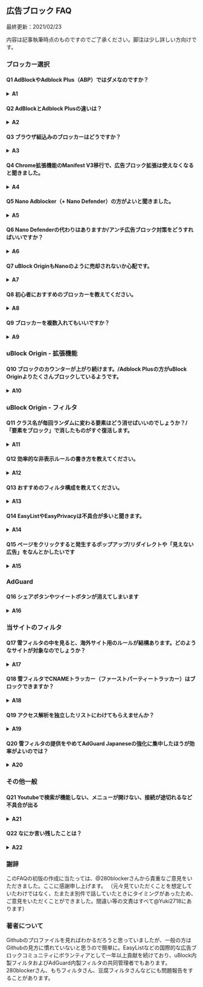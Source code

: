 ## 広告ブロック FAQ

最終更新：2021/02/23

内容は記事執筆時点のものですのでご了承ください。脚注は少し詳しい方向けです。

### ブロッカー選択

#### Q1 AdBlockやAdblock Plus（ABP）ではダメなのですか？

<details>

<summary><strong>A1</strong></summary>

  それらでも大部分の広告は消えるでしょう。ですが、AdBlockで適用される日本語サイト用フィルタのABP Japanese filtersは2020年2月に更新が停止しており、不具合の修正等は期待できません（ABPでは既に削除され、日本用フィルタ不在です）。広告ブロッカーとは基本的にフィルタに書かれたルールを強制するためのプログラムであり、フィルタこそがその心臓部にあたります<sup>1</sup>。主要な日本語サイトの広告を大体除去するだけなら、100ほどのドメインをブロックするだけでもかなりの効果がありますが<sup>2</sup>、一部の厄介なサイトに対応するには特殊な文法で書かれたフィルタが必要です。そしてここからが重要なのですが、<strong>現在の主要な広告ブロッカーにはそれぞれ専用のフィルタ記法があり、それを無視して使うと十分な効果が得られません。</strong>今のところ、もちフィルタや豆腐フィルタといった主要な日本用フィルタが十分に性能を発揮できるのはuBlock Originだけであり、AdGuard（iOS版とコンテンツブロッカーを除く）が許容範囲といえる互換性を持っています<sup>3</sup>。日本用のフィルタでABPと互換性があるフィルタには280blockerさんのものとiOS向けAdGuard日本語フィルタがありますが、前者はモバイルサイトを対象としています。ほかに選択肢がないならともかく、より良い選択肢がある以上、わざわざAdBlockやABPを使う必要はありません。uBlock Originに変えたことで不具合が出たという方は、ABPでデフォルト無効のEasyPrivacyかPeter Lowe’s Ad and tracking server listが原因の可能性が高いです。

  詳しい方向け補足：ABPがダメな理由としてよく「控えめな広告の許可」が挙げられますが、これはオプションから無効にすれば信用面を除いてあまり問題になりません。もちろん信用は大事ですが、機能面の話をほとんど見かけないため、少し補足します。ABPではuBlock Originでいうprocedural cosmetic filtersとスクリプトレットをまとめてスニペットと呼んでいますが、ABPのスニペットは、例えばhide-if-contains-image-hashのような、必要性がよくわからない非表示系に偏っています。その一方でuBlock Originのset.jsに相当するoverride-property-readなどは2020年8月にようやく実装される始末で、ブロックに役立つ機能は大きく後れをとっています。また、uBlock Originが、たとえほとんどのユーザーが気づかないレベルでもパフォーマンスに大変気を遣っているのに対し<sup>4</sup>、ABPは特定サイトのみにせよクライエントサイドで機械学習（TensorFlow）を走らせるなど、多少のパフォーマンス低下はやむを得ないと考えているように見えます（人間がカバーしきれない部分を機械学習で補う発想自体は悪くないと思いますが、ABPが対象としているFacebook等の特定サイトについてはカバー可能だと思います）。
  
  <sub>1: [Firefox版uBlock Origin公式ページ](https://addons.mozilla.org/ja/firefox/addon/ublock-origin/)より引用：「この拡張機能は、あらかじめ設定されているフィルターのリストが無ければ意味を成しません。ですので、何かしらの形で貢献したいと考えることがあった時は、これらのリストを無料で懸命に更新し続けている方々を思い出してください。」また、[AdGuardTeam/AdGuardFilters](https://github.com/AdguardTeam/AdguardFilters)（AdGuardのフィルタ専門レポジトリ）の副題："The place where ads are actually blocked"</sub>

  <sub>2: 280blockerさんがよいタイミングで[記事](https://280blocker.net/blog/20201004/2549/)を書いてくださっていました。この統計は、スマホ広告ブロック黎明期にFilterProxyやWeblockに手動でドメイン登録してブロックされていた方には納得できるのではないかと思います。他の方法で消える広告/消せない広告については私もデータがありませんが、URLによるブロックもドメインブロック同様、一部のルールは多くヒットし何千ものページで機能する一方、滅多にヒットしないルールが大部分を占めます。後述のCNAMEトラッカーなどは、誤爆を気にしなければたった２つのURLルールでかなりの部分がブロックできます。</sub>

  <sub>3: ABPでは+jsや:styleといった文法が機能しないのが致命的です。これらはページにスクリプトや特定のCSSを挿入するもので、アンチ広告ブロックや迂回広告などに対処するうえで強力な武器になります。実はスクリプトについてはABPも対応しているのですが、ABP用の文法で書く必要があります。</sub>

  <sub>4: uBlock Originのパフォーマンス追及は徹底しており、拡張機能だけでなくフィルタにも容赦なく改善を求めてきます。たとえばEasyListの[この変更](https://github.com/easylist/easylist/commit/eca8326d7ac0fd71d67b8264d13e91293376cf73)はuBlock Origin開発者の要求に基づくもので、彼がベンチマーク上のパフォーマンス劣化に気づいたことが発端となっています。</sub>

</details>

#### Q2 AdBlockとAdblock Plusの違いは？

<details>

<summary><strong>A2</strong></summary>

  歴史的な経緯についてはほかに優れた記事があるのでそちらに譲ります。現在はAdBlock（getadblock .com）のエンジンはAdblock Plusそのものであり、外装を付け替えただけです。小文字のAdblockについては知りません。

</details>

#### Q3 ブラウザ組込みのブロッカーはどうですか？

<details>

<summary><strong>A3</strong></summary>

  A1.を参照していただきたいのですが、豆腐フィルタやもちフィルタが採用しているuBlock Origin文法に対応した組込みブロッカーは、PCでは私の知る限りBraveのみです。しかし、Braveは今のところカスタムフィルタの購読ができません。Vivaldiはカスタムフィルタの購読ができますが、非表示や正規表現すらサポートしておらず、機能的にはAdblock PlusはおろかiOSのコンテンツブロッカーにも劣ります。

</details>

#### Q4 Chrome拡張機能のManifest V3移行で、広告ブロック拡張は使えなくなると聞きました。

<details>

<summary><strong>A4</strong></summary>

  まず、専門外ですので以下には間違った点があるかもしれません。<strong>広告ブロック拡張自体はManifest V3準拠のDeclarative Net Request APIでも可能です</strong>。V3移行で広告ブロック拡張が死ぬかのような主張は的外れです。しかし、現状のまま移行されるとuBlock Originのような[高度で柔軟な機能を持った拡張機能](https://twitter.com/gorhill/status/1316734012963119105)は死滅します。それ以上に、少数のボランティアに頼っている現在のフィルタコミュニティは大打撃を受けるでしょう<sup>5</sup>。既に（Manifest V3に近い）iOSは大きな負担となっています。広告ブロックコミュニティ側も、Manifest V3のすべてに反対しているわけではもちろんなく、ちゃんと意味のある制約は受け入れる意思を[示しています](https://github.com/uBlockOrigin/uBlock-issues/issues/338#issuecomment-534261690)。批判の要点は、プライバシー保護が目的というなら[筋違いではないか](https://www.eff.org/ja/deeplinks/2019/07/googles-plans-chrome-extensions-wont-really-help-security)という点と、広告ブロックコミュニティの実情を[理解していない](https://adguard.com/ja/blog/how-ad-blocking-is-done.html)という点が大きいのではないかと思います<sup>6</sup>。webRequest APIのうちブロック以外は残るため、Chromiumチームが挙げているような悪用はManifest V3でも可能で、プライバシー保護への直接的な効果はほぼありません。現状（2021年01月）ではV2がいつ切り捨てられるのか、V3がこのまま実装されるのか、企業向けに残されるというブロッキングwebRequest APIには誰がアクセス可能なのか等、不明なことが多すぎてあまりコメントできることはありません。ちなみに、[Ad Blocker Developer Summit 2020](https://adblockerdevsummit.com/)において、Mozillaも長期的にはwebRequest APIを切り捨て、Declarative Net Request APIに移行する予定であることが[示されました](https://www.youtube.com/watch?v=tpDFS-GUytg)。発表を行ったRob Wu氏にPeter Lowe氏が質問したところ、「Declarative Net Request APIが代替として十分なものになってからの話で、すぐではない」とのことですが。

  <sub>5: 機械学習を使えばいいという人もいますが、現状ではフィルタコミュニティの代替になるようなものではありません。Adblock Plusは既にFacebookのフィルタ作成用に[機械学習を使っています](https://gitlab.com/eyeo/adblockplus/adblockpluscore/-/issues/98)し、Braveが関与している[AdGraph](https://arxiv.org/abs/1805.09155)をはじめ、機械学習を広告やトラッキングのブロックに使った論文は多く出ています。</sub>

  <sub>6: 当初、Googleはパフォーマンスも理由に挙げていましたが、現行のAPIがパフォーマンス上まったく足かせになっていないデータが示されたためプライバシーに軸足を移しました。一方で、一般にはルール数の制約といったわかりやすい点ばかりが流布している気がします。ルール数は本題ではありません。そもそもuBlock Originが持つような高度な機能が必要となった背景には広告提供側とのいたちごっこが一因としてあります。既にiOSは圧倒的に不利な状況で、一部のアンチ広告ブロックや広告再挿入に対してはあきらめて広告を受け入れ、せいぜいそれがユーザーに目立たないよう誤魔化すのが精一杯です。幸い、日本ではそうしたサイトは比較的まれですが。</sub>

</details>

#### Q5 Nano Adblocker（+ Nano Defender）の方がよいと聞きました。

<details>

<summary><strong>A5</strong></summary>

  <strong>2020年10月17日追記：Nanoプロジェクト（Chrome版）はトルコの開発者に[売却され](https://github.com/NanoAdblocker/NanoCore/issues/362)、危険な機能が追加されたため[ストアから削除されました](https://github.com/jspenguin2017/Snippets/issues/2)。ChromeでNanoをご利用の方は速やかにアンインストールしてください。Firefox版は別の方がメンテナンスしているため大丈夫です。以下の内容は執筆当時のものです。</strong>

  目的と使い方によります。もし、アンチ広告ブロックを念頭に置いておられるのなら、uBlock Originで十分です。2020年時点で、Nanoに報告されるすべてのアンチ広告ブロックはuBlock filtersかuBlock filters - Annoyancesにて対処されています<sup>7</sup>。ただ、Nanoではコンテンツを妨害しないソフトアンチブロック（例：Outlook.com無料版で右側に出る「お願い」）もデフォルトで対処するのに対し、uBlock Originの場合はuBlock filters - Annoyancesの購読が必要になります。Nanoの最大の利点は強力だがリスクもあるスクリプトレットで一部の迷惑要素に対処できる点ですが<sup>8</sup>、Nano filters -  Annoyancesはほぼ海外向けです。日本語サイトを中心に見る人は、自分でルールを書くのでなければNanoを使うメリットはほぼありません。むしろ最新機能への追随が遅れることがあり<sup>9</sup>、使うフィルタによってはデメリットさえあります。ただ、NanoにはQuick reporterという問題報告ツールがあり、これは別の意味で大きなメリットといえます。アンチ広告ブロックは目立つため、初心者の方にはなにか特別な対処を要するものに思えてしまうのかもしれませんが、フィルタ作者にとって対処は容易です。しかしこれは評判が悪かったため、近年増えてきているのはブロッカーを検知してそれを迂回する広告を再挿入するパターンです（これもあまり成功していないようです。広告を見たくない人に無理やり見せるのだから当然ですが）。

  <sub>7: Nano Defenderには、あるタイプのアンチ広告ブロック全般に対処するgeneric solutionという仕組みもありますが、機能的にはuBlock Originでもほぼ同等のことは可能です。しかし、パフォーマンスや副作用への懸念などから[あえて避けています](https://github.com/uBlockOrigin/uAssets/issues/7468#issuecomment-635422293)。そもそもこれらのアンチ広告ブロックは対処が容易であり、最近の報告で増えているのはgeneric solutionが効かない独自実装によるものです。</sub>

  <sub>8: スクリプトレットにはもともとリスクがありますが、uBlock Originではあらかじめハードコードされたスクリプトのみを使うようにしてリスクを抑えています。この点はNanoも同じです。では何が違うかというと、uBlock Originの組込みスクリプトは最悪でもページの外見や機能を壊すくらいしかできないのに対し、Nanoのスクリプトにはたとえばクリックをシミュレーションするものがあり、これを使ったフィルタの存在を知っている攻撃者が対象サイトを乗っ取れば、マルウェアのリンクを自動クリックさせることもできます。ショッピングサイトなどであればもっと直接的な悪用もできるでしょう。このため、uBlock Originではこれらのスクリプトが広告やアンチ広告ブロックへの対処にどうしても必要となるまでは採用しないと決めています。</sub>

  <sub>9: DandelionSprout氏によると、domainオプションのワイルドカードサポートへの対応遅れが問題となったようです。</sub>

</details>

#### Q6 Nano Defenderの代わりはありますか/アンチ広告ブロック対策をどうすればいいですか？

<details>

<summary><strong>A6</strong></summary>

  A5で述べたように、Nanoはいらないと思います。uBlock Originに戻したことでアンチ広告ブロックが出るようになったという人は十中八九、フィルタ選択を間違えていると疑われます。まず、uBlock filtersが有効なことを確認し、それからほかのフィルタについても見直してみてください。初心者の方はフィルタを追加する方向に動いてしまいがちですが、AdGuardへの報告においてはむしろ過剰購読により惹起してしまっているケースが後を絶ちません。追加する前に、減らすか切り替えることをご検討ください。また、アンチ広告ブロックのテストページはuBlock filtersの対象外です<sup>10</sup>。テストページでブロッカーが検知されるからと言って、アンチ広告ブロック対策がされていないと早合点しないでください。それでもアンチ広告ブロックに遭遇してしまった場合<sup>11</sup>、[フィルタ作者に報告してください](https://www.reddit.com/r/firefox/comments/jbua53/nanoadblocker_nanodefender_is_malware_now/g8xrhct/)。フィルタで対処できないアンチ広告ブロックは知られておらず、サイト側がこちらの対策を監視していたちごっこにならない限りは必ず対処できます<sup>12</sup>。予防的な対処がしたいのであれば、一番簡単で効果的なのは「汎用的な要素隠蔽フィルターを無視する」にチェックを入れることです。ただし広告枠やテキスト広告、一部ポップアップが隠し切れなくなるなど副作用もあるため、中級者以上（ある程度自己対処できる方）向けです。どうしても標準のリストと日本用フィルタ以外にフィルタを追加したいのであれば、せいぜいAdGuard Baseくらいでしょう（uBlock Originの設定の、フィルター一覧 ＞ 広告にあるものを使ってください）。まれにuBlock filters未対応のアンチ広告ブロックに対応している場合もあります。ただし、uBlock Originで使うとそれなりに不具合もあり、逆にアンチ広告ブロックを起動してしまうこともあります（最近の[例](https://forums.lanik.us/viewtopic.php?f=62&t=45330)）。Fxxk Fxxkadblock（あえて伏字）は無駄が多く、作りもちょっと雑なためおすすめしませんし、uBlock filtersとBaseがあれば不要です<sup>13</sup>。Fanboy's problematic-sitesはA13で述べたFanboy's Enhanced Tracking Listのサブフィルタで、A13と同様の理由でおすすめしません。これらのフィルタで効果がある方は、もともとご利用のフィルタがアンチ広告ブロックのトリガーを引いてしまっている場合がほとんどです。一方、AdGuard AnnoyancesやuBlock filters - Annoyances、ついでにAdblock Warning Removal Listが対応するのはA5で述べたようにソフトアンチブロック、つまり邪魔にならないか×を押せば消せるようなものですので、これで悩む方はいないと思います。とくにAdblock Warning Removalはロシア語のマニアックなサイトを見る人以外には無意味といってよく、一時、uBlock Originでブラックリスト指定されていたほどです。アンチ広告ブロックは個別対応ではきりがないため、雪フィルタにおいてはトリガーをできるだけ丁寧に迂回して個別対策の必要性を減らしています。ほかの日本用フィルタと併用されるとこうした努力が水泡に帰す可能性があるため、やめてください。

  <sub>10: 雪フィルタでも対象外としていましたが、初心者の混乱を避けるため対応してみました。</sub> 

  <sub>11: 日本用フィルタでのみ惹起されるアンチ広告ブロックもあります。この場合uBlock filtersは対応しませんので、ご利用のフィルタ作者に報告してください。また、AdGuard日本語フィルタで対処されているアンチ広告ブロックは、原則としてuBlock filtersでは対処しません。同様の理屈でちょっと罠かもしれないのが、日本人利用者が多いと思われる違法コンテンツサイトやアダルトサイトの中に、たとえばスペイン/ポルトガル語のサイトがあります。この場合、uBlock Originではスペイン/ポルトガル語用のフィルタを購読するのが前提となりますが、実際にそうされている日本人利用者がどれほどいるか疑問です。そのため雪フィルタでは言語にこだわらず、日本人利用者がある程度いると思われるサイトは網羅的に対応しています（AdGuradにはフィルタの自動有効化機能があるためこうした問題は起きにくいですが、人によってはめったに訪れないサイトのフィルタを大量購読する結果になります）。</sub>

  <sub>12: 迂回広告やポップアップ、迷惑要素の中にはフィルタで対処できないものもあります。</sub>

  <sub>13: 同フィルタのソースのほとんどはuAssetsとAdGuardFiltersであり、uBlock filters, Base, または各言語用フィルタのいずれかで対処されます。しかしそれらと異なるフィルタ記法も多く、それらを購読している人には無駄になります。また、対象サイトの多くは頻繁に仕様を変えてくるのですが、同フィルタは廃れたルールを大量に含んでおり、掃除している様子はありません。古いスクリプトレットルールはパフォーマンスの損失だけでなく不具合の原因ともなります（最近の[例](https://twitter.com/inkuringu_ika/status/1356507884993925120)）。加えて、多くの汎用非表示用が無効にされており、「汎用的な要素隠蔽フィルターを無視する」同様、枠残りなどの原因ともなります。</sub>

</details>

#### Q7 uBlock OriginもNanoのように売却されないか心配です。

<details>

<summary><strong>A7</strong></summary>

  確かなことは何も言えませんが、個人的な意見としては、Raymond Hill（uBlock Originの開発者、gorhill）は開発を中止することはあっても売却したり、その他ユーザーを危険にさらすことはないんじゃないかと思います。彼自身が今回の騒動で述べているように、現在の広告ブロック拡張機能は強大な権限を持っており、開発者を信用できなければ使うべきではありません。私はuBlock Originの前々身であるHttp Switchboardの誕生にも立ち会っている最初期ユーザーの一人で、そのころから何度か言葉を交わしていますが、ことセキュリティやプライバシーには厳格な人です。ほかの[悪質な拡張機能を見回ったり](https://www.bleepingcomputer.com/news/security/mozilla-removes-23-firefox-add-ons-that-snooped-on-users/)、パラメータの書換え機能などをセキュリティ上の問題で[却下したり](https://github.com/uBlockOrigin/uBlock-issues/issues/46#issuecomment-391303700)（同機能を採用したAdblock Plusは後に[脆弱性として指摘](https://forest.watch.impress.co.jp/docs/news/1180855.html)されることに）、例には事欠きません。また、お金に影響されるのを避けるため[寄付すら拒否](https://github.com/gorhill/uBlock/wiki/Why-don%27t-you-accept-donations%3F)しており、儲け話の誘いがあれば[さらし者にしています](https://twitter.com/gorhill/status/1293233244826218498)。実は一度、負担に耐え切れずuBlock Originの前身であるuBlockを新開発者に譲渡したことがあるのですが<sup>14</sup>、この時の失敗は氏にとって苦い経験だったようで、今でもときどきRedditなどで言及しています。

  <sub>14: 日本語では[こちらの記事](https://www.reddit.com/r/newsokur/comments/33wick/ublock%E3%82%AA%E3%83%AA%E3%82%B8%E3%83%8A%E3%83%AB%E3%81%AE%E4%BD%9C%E8%80%85%E3%81%8C%E7%8F%BE%E9%96%8B%E7%99%BA%E9%99%A3%E3%81%AE%E9%81%8B%E5%96%B6%E6%96%B9%E9%87%9D%E3%82%92%E7%96%91%E5%95%8F%E8%A6%96%E3%81%97%E7%8B%AC%E8%87%AA%E3%81%AB%E9%96%8B%E7%99%BA%E5%AD%98%E7%B6%9A%E3%82%92%E3%82%A2%E3%83%8A%E3%82%A6%E3%83%B3%E3%82%B9/)が詳しいです。ただし、uBlock Originの開発継続はもともとuBlockを委譲したときから決まっていました。</sub>

</details>

#### Q8 初心者におすすめのブロッカーを教えてください。

<details>

<summary><strong>A8</strong></summary>

  PCではブラウザ上のブロックで大抵の人は足りると思います。この場合、一番のおすすめはuBlock Originです。Macは使っていないのでわかりません。Androidだとアプリ内の広告もまれではないため、デバイス全体をカバーできた方がよいでしょう。AdGuard for Androidがもっともメジャーで、かつ機能的にも十分だと思います。[なんJ AdGuard部](https://wikiwiki.jp/nanj-adguard/)さんに記事がまとまっています。iOSは2020年現在、広告ブロッカーへの制約が最も厳しい環境で、正直な話、厄介な広告再挿入などへの根本的な対処はできません（OSの問題で、ブロッカー開発者の技術でどうにかなるものではありません。文句はAxxleに）。日本語サイトを中心にみられる場合、280blockerがベストだと思います。最近の更新で、iOS14以上ならアプリ内広告にもある程度対応できるようになりました。少し詳しい人や海外サイトを本格的にみる人はいくつか選択肢がありますが、そういう人にはこんな導入記事は必要ないでしょう。ネットワーク全体をカバーするには、Pi-holeやAdGuard Homeを使う方法と、DNSキャッシュサーバーを広告ブロック機能のあるものにする簡易的な方法があります。AdGuard Homeについては280blockerさんがわかりやすい[記事](https://280blocker.net/blog/20181027/1254/)を書いてくださっています。ただしこれらはドメイン単位の「粗い」ブロックしかできないため、各デバイスのブロッカーを置き換えることはできません。

</details>

#### Q9 ブロッカーを複数入れてもいいですか？

<details>

<summary><strong>A9</strong></summary>

  [やめて](https://twitter.com/gorhill/status/1033706103782170625)[ください](https://twitter.com/gorhill/status/1296122090026946567)。1.で述べたブロッカーとフィルタの区別が理解できれば、いかに無意味なことかわかるはずです。ブロックを強化したり、アンチ広告ブロックを除去したりしたいのでしたら、するべきことはブロッカーの複数使用ではなく、適切なフィルタの選択です（たくさん購読すればよいというものではない）。中級者以上の方であれば、ブラウザの広告ブロック拡張機能にhostsファイルあるいはネットワーク全体のブロック（たとえばPi-hole, AdGuard Home, UnboundなどによるDNSブラックホール）を組み合わせるのもありですし、Androidならブラウザ広告をuBlock Originで、その他のアプリをAdGuradでという対処も有効ですが、不具合への対処といった点から初心者にはおすすめしづらいものがあります。また、目的が（少し）違う拡張機能、たとえばトラッキング対策のGhosteryやPrivacy Badgerなどを勧める人もいますが、これもほとんど意味がありません。[多くの論文](https://www.reddit.com/r/uBlockOrigin/comments/k6cezt/discussion_is_it_advisable_to_use_privacy_badger/gem3yds/)で、uBlock Origin（デフォルト設定）が最高レベルのトラッキング保護と高パフォーマンスを両立していることが実証されています。トラッキング対策を強化したいなら、やはりフィルタの選択が肝要です<sup>15</sup>。雪フィルタ単独でも日本のサイトにおいてはかなりのトラッカーをブロックしていますが、これにEasyPrivacyかAdGuard Tracking Protectionのどちらか（両方はほとんど無意味）を加えれば多くの人には十分以上です。これ以上を求めるなら、ブロッカーの併用などより[Medium mode](https://github.com/gorhill/uBlock/wiki/Blocking-mode:-medium-mode)といったデフォルト拒否の採用を考えるべきです。

  <sub>15: トラッカーは目に見えないためブロックしてもしなくてもほとんどのユーザーは気づかず、一方でしばしば不具合の原因となるため、フィルタ作者にとってモチベーションが上がりづらい対象です。実際、公開されているABP形式日本用ブロックフィルタで、トラッカーを独自解析して他リストにないエントリーを追加し続けているのは280blockerさんと当サイトくらいだと思います。</sub>

</details>

### uBlock Origin - 拡張機能

#### Q10 ブロックのカウンターが上がり続けます。/Adblock Plusの方がuBlock Originよりたくさんブロックしているようです。

<details>

<summary><strong>A10</strong></summary>

  カウンターの上昇は[何も問題](https://www.reddit.com/r/uBlockOrigin/comments/itw503/ubo_google_docs_high_cpu_spikes_and_blocked/g5l5yjd/)[ありません](https://www.reddit.com/r/uBlockOrigin/comments/j5cwdj/ubo_is_blocking_7k_xhr_requests_on_youtube_videos/g7sex8w/)。どういうわけか、カウンターが上がり続けるとパフォーマンスに悪影響があると信じている人が多いようです。確かに、ブロックされた場合にものすごい勢いでリクエストを送り続けるケースはあり、フリーズしたりCPU使用率が跳ね上がったりしますがこれはそのサイトの問題です。1秒に1つ程度のカウンター上昇なら何も影響ありません。どうしても信じられないなら、開発者ツールからパフォーマンスレコードをとって報告してください。証明できたらuBlock Origin史上初の発見です。また、逆にカウンターの数字が大きいほどたくさんブロックしてくれていると信じてアドオンやフィルタを比較する人もいますが、これも一概に言えません。Adblock PlusとuBlock Originではカウンターの仕様が異なりますし、HTMLフィルタで除去してしまえばカウンターの数字は上がりません。そもそもブロッカー検知用プローブ（アンチ広告ブロックとは無関係に、統計的情報を得るため使われることも多いです）などはブロックしない方がいいのですが、この点を理解されていない方も多そうです（[例](https://github.com/easylist/easylist/issues/6274)）。

</details>

### uBlock Origin - フィルタ

#### Q11 クラス名が毎回ランダムに変わる要素はどう消せばいいのでしょうか？/「要素をブロック」で消したものがすぐ復活します。

<details>

<summary><strong>A11</strong></summary>

  「要素をブロック」はフィルター作者のための補助ツールです。１つ２つならともかく、同機能で自動生成されたルールをたくさん作るのはおすすめしません。クラス名が変わる場合、まずはクラス名以外で使える属性がないか、開発者ツールで見てみるのがよいと思います。もしなければ、該当要素の親や子孫で安定した属性を持つものや、使えそうなテキストを含むものがないか探します。そうしたものがあれば（必ずと言っていいほどあります）、あとは[Procedural cosmetic filters](https://github.com/gorhill/uBlock/wiki/Procedural-cosmetic-filters)を使うだけです。初心者であれば`:has`, `:has-text`と`:upward`だけでも十分でしょう。

</details>

#### Q12 効率的な非表示ルールの書き方を教えてください。

<details>

<summary><strong>A12</strong></summary>

  細かいTipsはありますが、一番大切なのは[最小マッチング](https://github.com/gorhill/uBlock/wiki/Procedural-cosmetic-filters#important)を意識することです。通常の非表示ルールでもそうですが、Procedural cosmetic filtersにおいては[とくに](https://github.com/uBlockOrigin/uAssets/commit/8fd12b060148cfde8e53e70012733b089abf65bc#commitcomment-39037147)[重要](https://www.reddit.com/r/uBlockOrigin/comments/j4ewg7/best_practice_hasx_or_xupward/)です（[実際に生じた問題の例](https://www.reddit.com/r/uBlockOrigin/comments/kg7224/youtube_homepage_loading_high_cpu/)）。

</details>

#### Q13 おすすめのフィルタ構成を教えてください。

<details>

<summary><strong>A13</strong></summary>

  フィルタ構成についてはこれが正解といえるものはなく、各自で調べて自身の好みに合うものを選択するしかありません。ただ、間違いといえるものはあります。フィルタを解釈して評価できる人はまれなため、インターネット上には主観的な使用感や信念にもとづいた「おすすめ」がたくさん転がっています。たとえば、Adblock Warning Removal Listは、最近になってようやく意味のないリストという認識が広まってきたようですが、数年前まであちこちでアンチ広告ブロック対策に推奨されていました。ここまでひどくはないものの、あまり正しく理解されていなさそうなリストとしてFanboy's Enhanced Tracking Listが挙げられます。このリストの最大部分は許可ルールによるブロッカー検知回避なのですが、ちょっと大雑把すぎて検知と関係ない広告スクリプトまで許可してしまっています。これらは基本的にイニシエイターで、最終的な広告は別のルールでブロックされますが、不要なスクリプトを走らせてまで一部の検知を回避することを、同リストの利用者が求めているかは疑問です<sup>16</sup>。残りの部分もすべてがトラッキング対策ではなく、迷惑要素なども含まれています。あまり意味のないリストについていえば、NoCoinが挙げられるでしょう。コインマイニング自体、絶滅してはいないものの下火ですが<sup>17</sup>、NoCoinでブロックされるものは（ほぼ？）すべてEasyPrivacy + uBlock filters - Resource abuseでカバーされています。

  一般的なアドバイスとしては、初心者の方はともかく購読しすぎに注意することです。日本用フィルタの複数購読、ソーシャルや迷惑要素用フィルタの多重購読はおすすめしません。おそらく、たくさん購読するとそれだけ多くブロックしてくれるという考えからなのでしょうが、これは必ずしも正しくありません<sup>18</sup>。また、フィルタによる不具合は天災のようなもので、普段はあまり遭遇しませんが忘れたころにやってきます。多く購読すればするほど、メリットは薄くなっていき、不具合の確率ばかり高まります。それにいくらuBlock Originでも、Procedural cosmetic filtersやトークン化不能正規表現の無駄が積もればパフォーマンスに影響します。そもそもフィルタの購読は「なんとなく役に立ちそう」というあいまいな感覚ではなく、[実際に遭遇したニーズに基づいて行うべきです](https://www.reddit.com/r/uBlockOrigin/comments/jr6szm/suggestion_scoring_performance_of_filterlists/gbxu8i7/)。

  もう少し具体的に、PCの場合なら（あくまで参考程度にお願いします）
  - 内製フィルタ：最低でもuBlock filtersは維持することをおすすめします。ほかのフィルタに比べると不具合の率が少なく、日本語サイト利用者でもメリットは大きいです。Privacyはごくまれに誤爆することがあります。Badware risksやUnbreakは意味がわかっている人は外してもよいですが、維持しても問題はほとんどないと思います。
  - 広告：海外サイトをよく見る人はEasyListを維持。日本のサイトしか見ないなら、お好みで外してもよい
  - プライバシー：トラッキングを気にしない人、または雪フィルタ使用者は外してもよい。気にする人で、雪以外の日本語フィルタ使用または海外サイトをよく使うなら、平均的なブロック性能が高いが不具合も多いEasyPrivacyを維持するか、不具合は少ないが漏れも多いAdGuard Tracking Protectionから選択
  - マルウェアドメイン：お好みで。デフォルトのOnline Malicious URL Blocklistはブラウザのセキュリティ機能（Google Safe Browsing）とデータ共有しており、大部分はブラウザでブロックされます
  - 迷惑系：ソーシャルボタンを消したい人はAdGuard Social Mediaを追加してもよいでしょう。ただし、もちおさんが提供されている[ことりフィルタ](https://eeii0a5l.github.io/mochifilter_homepage/kotori.html)やこちらで提供している[あられフィルタ](https://github.com/Yuki2718/adblock/blob/master/japanese/README-JP.md#yukis-ublock-japanese-filters---social%E3%81%82%E3%82%89%E3%82%8C%E3%83%95%E3%82%A3%E3%83%AB%E3%82%BF)も検討してみてください（あられはAdGuard Social Mediaとの互換性を意識して作っており、併用も可能です）。ほかの迷惑要素についても同じく、AdGuard Annoyances, [ねぎフィルタ](https://eeii0a5l.github.io/mochifilter_homepage/negi.html), [みぞれフィルタ](https://github.com/Yuki2718/adblock/blob/master/japanese/README-JP.md#yukis-ublock-japanese-filters---annoyances%E3%81%BF%E3%81%9E%E3%82%8C%E3%83%95%E3%82%A3%E3%83%AB%E3%82%BF)からの選択をおすすめします。ちょっと特殊なのがuBlock filters - Annoyancesで、これは主にソフトアンチ広告ブロックと右クリック/コピー禁止系への対策になりますが、Fanboy AnnoyanceおよびAdGuard Annoyancesの一部ルールがuBlock Origin上で無効化されてしまう場合の補完も兼ねています。EasyList Cookieを含むFanboy系は不具合の率が高く、初心者にはおすすめしません。クッキーの同意ダイアログのみ消したい方は[Sabre filters2](https://github.com/Yuki2718/adblock/blob/master/japanese/README-JP.md#sable-filters-2)もご検討ください。
  - 多目的：デフォルトのPeter Lowe'sはフィルタ数のわりに良い仕事を（主に海外サイトで）してくれているのですが、たまに誤爆することがあります。日本のサイトを中心に見るなら好みで外してもよいです。やや余談ですが、EasyListはよく訴訟の対象になり、その場合、対象ルールをEasyPrivacy（トラッキングも兼ねている場合）やPeter Lowe's（純粋な広告サーバー）に肩代わりしてもらうことがあります。
  - 地域、言語：英語、日本語以外のサイトをよく見る人はその言語のフィルタを追加。日本語については別途日本用フィルタを購読するのであればAdGuard Japaneseを外す
  - カスタム：お好みでもちフィルタ、豆腐フィルタ、雪フィルタの中から一つを追加（宣伝になってしまいますが、EasyListやEasyPrivacyを維持された方は誤爆やパフォーマンスの点から雪をおすすめします）

  フィルタ構成とは別に、中級者以上の方であれば「汎用的な要素隠蔽フィルターを無視する」はおすすめできるオプションです。パフォーマンスの向上に加え、誤爆やアンチ広告ブロックへの遭遇率を下げることもできます。その代わり広告枠やテキスト広告が隠し切れないケースも出てきます。

  <sub>16: 一般非表示が有効なら、結局検知されてしまうことが多いです。そもそも同リストで許可されている検知スクリプトは、多くがEasyListなどの主要フィルタ（雪も）で既にブロックから除外されています。</sub>

  <sub>17: coinhiveをはじめ主要なマイナーのほとんどがサービス終了しており、フィルタ作者ですら実際に機能しているマイニングに会うことは極めてまれです。</sub>

  <sub>18: 理由は大きく二つあります。まず、許可ルールが原則的にブロックルールに対して優先されるということがあります。ある程度の規模のフィルタリストであれば必ずといっていいほど不要になった許可ルールが含まれますし、リストによっては絞り込みが甘い許可ルールもあるかもしれません。こうした許可ルールを悪用して広告を表示した例も報告されています。もう一つは広告再挿入です。これはアンチ広告ブロックと原理は同じで、ブロッカーを検知し、アンチ広告ブロックの派手な警告の代わりにブロッカーを迂回する広告を再挿入するものです。あるリストがせっかく再挿入を惹起しないようにしていても、他のリストが惹起してしまうと意味がありません。

</details>

#### Q14 EasyListやEasyPrivacyは不具合が多いと聞きます。

<details>

<summary><strong>A14</strong></summary>

  事実です。私もこれまでいろいろな形で、おそらく数十件は報告しています。なお、ルールが多いから不具合が多いわけではありません。80対20の法則ではありませんが、大部分のルールは不具合と無関係な一方、誤爆しやすいルールというのがあります。雪フィルタではこの点を逆手にとり、誤爆しやすいルールをなるべく外すことにしました<sup>19</sup>。またアンチ広告ブロックを惹起しやすいという議論も聞きます。これは間違ってはいませんが、「それほど違わない」という印象です。もっとも一般的なトリガーは非表示、とくに`##.adsbygoogle`ですが、これは主要な日本用フィルタすべてに含まれています。EasyList側も当然気づいており、[変更してみたり](https://github.com/easylist/easylist/commit/216979ef1f3643405c9d2dba077807e114def71c)（失敗）、uBlock Origin限定ですが`*##.adsbygoogle:style(width:1px!important;height:1px!important;)`を検討してみたり（レイアウトが崩れるケース有り、断念）<sup>20</sup>、その他のトリガーも含めて世界的なアンチブロックの潮流についてはむしろ日本用フィルタより対策が進んでいます。（EasyListで"Remove unused filter"というコメントで削除されているルールの多くは、私を含むフィルタ作者からのフィードバックに基づくアンチ広告ブロックのトリガーです）、逆に日本用フィルタでのみトリガーされるものも多くあり、とくに海外サイトではその傾向が強いです。ところで、不具合が多い理由の一つは日本のユーザーからの報告がほとんどないことです。EasyListでなくとも、日本では280blockerさんを唯一の例外として、フィルタ作者への報告自体がまばらな印象です。すべてのユーザーが不具合を自己修正できるとは思えないため、ブロックをそのサイトで無効にしたり、dynamic filteringの緑で上書きしたりといった対処をされている方が多いのではないかと思います。フィルタ作者はそういった「荒療治」より効果的な対処ができますし、あなたの報告がほかの多くのユーザーを助けるかもしれません。ぜひ積極的な報告をお願いします。なお、当サイトおよびしたらばの[簡易報告掲示板](https://jbbs.shitaraba.net/bbs/read.cgi/internet/25463/1598352715/)では、EasyList等外部フィルタ併用時の不具合も受けつけ、可能であれば関係先にフィードバックを送ります。

  <sup>19: imasdkなど、メリットとの兼ね合いから誤爆が多くても採用したルールもあります。</sup>

  <sub>20: これはList Authors Chatという、国際的なフィルタ作者間の内部ディスカッション（雪フィルタ管理人もメンバーの一人）で検討されたため、公開可能なソースはありません。</sub>

</details>

#### Q15 ページをクリックすると発生するポップアップ/リダイレクトや「見えない広告」をなんとかしたいです

<details>

<summary><strong>A15</strong></summary>

  透明なオーバーレイを使用するケースはありますが、多くの場合、HTMLにクリックイベントが仕込まれているだけで「見えない広告」という表現はあまり適切ではありません。原因はケースバイケースで、シンプルなブロックルールで済む場合もあれば、スクリプトレットが必要な場合もあります。これらを用いるサイトの多くはアダルト、違法コンテンツ、または短縮プレミアムリンク系のサイトで、頻繁に仕様やドメインを変えてくるため個人フィルタでの十全な対応は困難です。これらのサイトを用いる方はEasyListとuBlock filtersの両方を有効にしてください。雪フィルタの場合はそれらと同期をとっており、また、日本語サイトの場合はまっさきに対応しています。たいていは同時にAdGuard Japaneseでも対応するので、AdGuardご利用の方、かつ日本語フィルタを切り替えた方で上記でお悩みでしたら公式ベース + 日本語フィルタもご検討ください。

</details>

### AdGuard

#### Q16 シェアボタンやツイートボタンが消えてしまいます

<details>

<summary><strong>A16</strong></summary>

    インストール時にソーシャルネットワーク・ウィジェット・フィルタのチェックを入れていたなら至極当然です。これらを表示するため、ブロックを（そのサイトで）オフにすることを勧める人がいますがとんでもない話です。対応は簡単で、設定 > フィルタから「SNSウィジェット」の項目を無効にしてください。これに限らず、よくわからずにフィルタを有効にしてしまい、不具合に遭遇してブロッカーをオフにしてしまう方が多いようです。

</details>

### 当サイトのフィルタ

#### Q17 雪フィルタの中を見ると、海外サイト用のルールが結構あります。どのようなサイトが対象なのでしょうか？

<details>

<summary><strong>A17</strong></summary>

  New York Timesなどの大手英語メディアや日本人利用者が多い海外マンガ、アニメ、あるいはポルノサイトに加え、以下のようなサイトを対象にしています：
  - 他の日本用フィルタで個別対応されているもの
  - 日本語のブログや記事などで紹介されている海外サイトで、ある程度トラフィックが高そうなもの
  - 特定のテーマに興味を持つ日本人が検索しそうな単語でGoogle検索したとき、検索上位に出てくるサイト
  - 上記に該当するサイトの姉妹/系列サイトや、直接リンクされているサイトの一部
  
  例外は短縮プレミアムリンク系です。日本でメジャーなものは`sh.*`, `shorten.*`, `ouo.*`などだと思いますが、目的地につくまでに様々な短縮リンクをたらい回しにされることがあるため、インターフェースが英語のものについてはある程度網羅的に対応しています。

  英語以外ではロシアと中国/広東語のサイトがやや多いですが、これらの言語をよく利用する方には到底足りません。EasyListや各言語用フィルタを使用してください。

</details>

#### Q18 雪フィルタでCNAMEトラッカー（ファーストパーティートラッカー）はブロックできますか？

<details>

<summary><strong>A18</strong></summary>

  2020年11月17日追記：[こちら](https://blog.apnic.net/2020/08/04/characterizing-cname-cloaking-based-tracking/)の論文を踏まえ、若干記述を修正しました。[First-party trackers host list](https://hostfiles.frogeye.fr/firstparty-only-trackers-hosts.txt)に含まれるものに関しては以前の記述で問題ないのですが、同リストでカバーされていないCNAMEトラッカーもまだたくさんあるようです。
  
  はい、かなりの程度ブロックされます。大雪併用ならほとんどといってもよいです。一部メディアが騒ぎ立てたため、CNAMEトラッカーをなにか特別なもののように思っている人がいるようですが、実際はEasyPrivacyなどは以前からとくに区別せずブロックしていました。日本では豆腐さんもgenieesspvのCNAMEトラッカーを以前よりブロックされています。Eulerianが少し厄介だったのはCNAMEの利用そのものではなく、CNAMEとランダムにみえるサブドメインの組合せでした<sup>21</sup>。多くのCNAMEトラッカーは、たとえば`smetrics`といった、決まったサブドメインを使います。そしてなにも`||smetrics.`のようなルールを使わずとも、一般ルールでほとんどがブロックできます（誤爆があるため雪では一部しか採用していません）。なお、ファーストパーティートラッカーという呼称が使われることもありますが、CNAMEトラッカーには純粋なサードパーティーのものも少なくないですし、一部メディアが書いたような「ファーストパーティーだとブロックしにくい」などということもありません<sup>22</sup>。ちなみに、`ad-cloud.jp`と`genieesspv.jp`の[CNAMEトラッカー](https://ln2.sync.com/dl/fa3ee4fc0/hbx7nuxm-u93hrvur-6pqd7ksx-4a43i6dq/view/text/10872149110008)[一覧](https://ln2.sync.com/dl/37297af50/view/text/10550679950008#qm9yf8hs-vk8m52pe-5ruzkqn9-ssa6cv2b)を公開しています（ここに含まれるすべてが実際に使われているわけではありません）。他に`a8.net`, `ebis.ne.jp`, `omtrdc.net`などのCNAMEトラッカー一覧もありますが、`sync.com`の共有リンク数制限により公開を取りやめました。ただしこれらはデータが少し古く、リストに含まれていないトラッカーも確認しています。

  <sub>21: ランダムドメインの利用もなんら新しいものではなく、Popadsなどで以前より使われています。Eulerian同様、正規表現でブロックできます。</sub>

  <sub>22: CNAMEトラッカーが騒ぎになったときからAレコードやAAAAレコードの利用が予測されていましたが、実際に2020年よりGoogleが[サーバーサイドタギング](https://developers.google.com/tag-manager/serverside?hl=ja)として提供しています。uBlock Originもこれに対応するため[strict3p](https://github.com/gorhill/uBlock/commit/bde3164eb445a4e74acca303ec9fa07f82ba1b1c)オプションを追加しました。このように、ブロッカーの迂回やその他"user hostile"な機能に真っ先に対応し続けているのもuBlock Originが信用されている理由の一つでしょう。</sub>

</details>

#### Q19 アクセス解析を独立したリストにわけてもらえませんか？

<details>

<summary><strong>A19</strong></summary>

  アクセス解析は気にする人とそうでない人がわかれるため、そうしたいところですがメンテナンスコストの点で難しいです。リストをわけると、非表示フィルタをメイン単独の場合とサブリストも購読する場合とでわけて考える必要がでてきます。既にみぞれでそういうケースは多数発生していますが、みぞれの場合はまだ限定的です。アクセス解析の場合だとアクセスカウンターやレコメンデーションエンジンを使用する多くのサイトでそうする必要がでてきます。また、広告と解析は常にきっぱりわけられるわけでもなく、現在の分類は正直に申し上げますと大雑把です。リストをわけるとなれば、判断に迷うケースや現実的に言って誤分類も出てきます。そして広告スクリプトを解析に誤分類してしまうと、広告漏れにもつながります。

</details>

#### Q20 雪フィルタの提供をやめてAdGuard Japaneseの強化に集中したほうが効率がよいのでは？

<details>

<summary><strong>A20</strong></summary>

  最初からAdGuardFiltersの書き込み権限があればそうしたかもしれません。とはいえ、方針も異なりますし、自己管理のフィルタだからできることもあります。たとえばuBlock Originに完全特化して専用機能・最新機能をふんだんに使うこと、トラッカーを即時ブロックすること（一定の不具合チェックはしています）などです。AdGuard公式フィルタにルールを追加する場合はどうしても慎重になりますし、チームの方針にしたがう必要もあります。とはいえ、フィルタの概念に気づいている広告ブロックユーザー自体が少なく、また、AdGuard JapaneseがuBlock OriginやBraveの標準リストでもあることから、これを改善していくのが最良と認識しています。ちなみに、雪を提供している理由の一つに、日本語ユーザーにおいて標準のフィルタリストを外し日本用フィルタ一本に絞るというのが割と行われているようだというのがあります。EasyList, EasyPrivacyの不具合の多さから理解はできますが、長期的には好ましくないと思っています。不具合が多い最大の理由は、日本語ユーザーがあまり報告を行わない点にあると思われるため、雪を媒介に不具合報告を標準リストに反映させるという意味もあります。

</details>

### その他一般

#### Q21 Youtubeで検索が機能しない、メニューが開けない、接続が途切れるなど不具合が出る

<details>

<summary><strong>A21</strong></summary>

  ABP Japanese filtersが原因の可能性が高いです。同フィルタは更新が停止しており、既にAdblock PlusやuBlock Originの標準フィルタリストからは削除されていますが、昔インストールしてそのまま使っている場合は有効になっている場合があります。また、AdBlockでは今でもデフォルト有効にようです。同フィルタを無効にして別の日本用フィルタに切り替えてください。

</details>


#### Q22 なにか言い残したことは？

<details>

<summary><strong>A22</strong></summary>

  AdGuardに関する某掲示板で私を指名するのはやめてください。ちゃんと報告していただければAdGuardチームの誰かが対処するはずです。私を含めチームの何名かはただの無償ボランティア<sup>23</sup>で、チームの誰かから依頼された場合は別として、空き時間で適当に目についた問題に対処しているだけです。ところで、スクリーンショットのみで説明がなく、何をしてほしいのか不明瞭な報告がたまにあります。大抵、チームから呼ばれて私がエスパーするはめになります。日本語で構いませんので（スクリーンショット中に日本語で説明を入れるのは控えてください）、一言、説明を加えてください。できればスクリーンショットにもマーキングをしていただけるとなおよいです。また、ご希望に添えない場合もあります。とくにDNS用のフィルタはブロックと不具合のバランスをとるのが難しいため、その傾向が強いです。
  
  <sub>23: 永久ライセンスはもらえますが、公式にある５件程度でいいというのはウソです。ライセンス目当てにContributorを目指すのはやめた方がいいでしょう。ですがContributorは欲しいです、切実に。</sub>

</details>

### 謝辞

このFAQの初版の作成に当たっては、@280blockerさんから貴重なご意見をいただきました。ここに感謝申し上げます。
（元々見ていただくことを想定していたわけではなく、たまたま別件で話していたときにタイミングがあったため、ご意見をいただくことができました。間違い等の文責はすべて@Yuki2718にあります）

### 著者について

Githubのプロファイルを見ればわかるだろうと思っていましたが、一般の方はGithubの見方に慣れていないと思うので簡単に。EasyListなどの国際的な広告ブロックコミュニティにボランティアとして一年以上貢献を続けており、uBlock内製フィルタおよびAdGuard内製フィルタの共同管理者でもあります。280blockerさん、もちフィルタさん、豆腐フィルタさんなどにも問題報告をすることがあります。